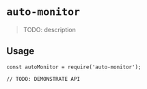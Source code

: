 # `auto-monitor`

> TODO: description

## Usage

```
const autoMonitor = require('auto-monitor');

// TODO: DEMONSTRATE API
```
